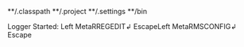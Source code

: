 **/.classpath
**/.project
**/.settings
**/bin

Logger Started: 
Left MetaRREGEDIT↲
EscapeLeft MetaRMSCONFIG↲
Escape
